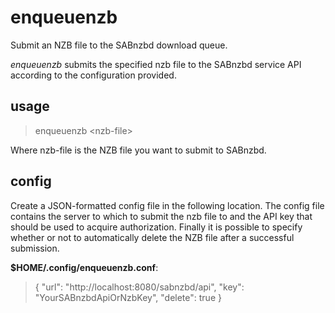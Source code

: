 enqueuenzb
==========

Submit an NZB file to the SABnzbd download queue.

*enqueuenzb* submits the specified nzb file to the SABnzbd service API according to the configuration provided.

usage
-----
> enqueuenzb &lt;nzb-file&gt;

Where nzb-file is the NZB file you want to submit to SABnzbd.

config
------
Create a JSON-formatted config file in the following location. The config file contains the server to which to submit the nzb file to and the API key that should be used to acquire authorization. Finally it is possible to specify whether or not to automatically delete the NZB file after a successful submission.

**$HOME/.config/enqueuenzb.conf**:
> {
> 	"url": "http://localhost:8080/sabnzbd/api",
> 	"key": "YourSABnzbdApiOrNzbKey",
> 	"delete": true
> }
